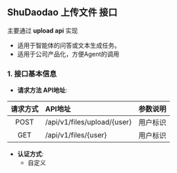 ## ShuDaodao 上传文件 接口

主要通过 **upload api** 实现

- 适用于智能体的问答或文本生成任务。
- 适用于公司产品化，方便Agent的调用

### **1. 接口基本信息**

- **请求方法 API地址**:


| 请求方式 | API地址                       | 参数说明 |
|:----:|:----------------------------|:-----|
| POST | /api/v1/files/upload/{user} | 用户标识 |
| GET  | /api/v1/files/{user}        | 用户标识 |


- **认证方式**:
    - 自定义

